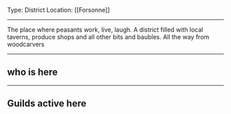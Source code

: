 Type: District 
Location: [[Forsonne]]

---

The place where peasants work, live, laugh. A district filled with local taverns, produce shops and all other bits and baubles. All the way from woodcarvers 

---

## who is here

---
## Guilds active here